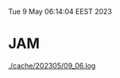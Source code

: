 Tue  9 May 06:14:04 EEST 2023
# JAM
<a href='./cache/202305/09_06.log'>./cache/202305/09_06.log</a>
